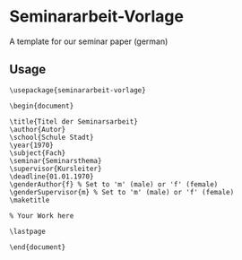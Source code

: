 # Seminararbeit-Vorlage
A template for our seminar paper (german)

## Usage

```TeX
\usepackage{seminararbeit-vorlage}

\begin{document}

\title{Titel der Seminarsarbeit}
\author{Autor}
\school{Schule Stadt}
\year{1970}
\subject{Fach}
\seminar{Seminarsthema}
\supervisor{Kursleiter}
\deadline{01.01.1970}
\genderAuthor{f} % Set to 'm' (male) or 'f' (female)
\genderSupervisor{m} % Set to 'm' (male) or 'f' (female)
\maketitle

% Your Work here

\lastpage

\end{document}
```
